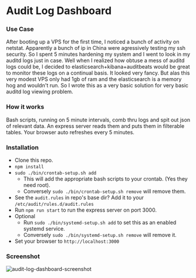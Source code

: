 # Audit Log Dashboard

### Use Case
After booting up a VPS for the first time, I noticed a bunch of activity on netstat. Apparently a bunch of ip in China were agressively testing my ssh security. So I spent 5 minutes hardening my system and I went to look in my auditd logs just in case. Well when I realized how obtuse a mess of auditd logs could be, I decided to elasticsearch+kibana+auditbeats would be great to monitor these logs on a continual basis. It looked very fancy. But alas this very modest VPS only had 1gb of ram and the elasticsearch is a memory hog and wouldn't run. So I wrote this as a very basic solution for very basic auditd log viewing problem.

### How it works
Bash scripts, running on 5 minute intervals, comb thru logs and spit out json of relevant data. An express server reads them and puts them in filterable tables. Your browser auto refreshes every 5 minutes.

### Installation
- Clone this repo.
- `npm install`
- `sudo ./bin/crontab-setup.sh add`
    - This will add the appropriate bash scripts to your crontab. (Yes they need root).
    - Conversely `sudo ./bin/crontab-setup.sh remove` will remove them.
- See the `audit.rules` in repo's base dir? Add it to your `/etc/audit/rules.d/audit.rules`
- Run `npm run start` to run the express server on port 3000.
- Optional
    - Run `sudo ./bin/systemd-setup.sh add` to set this as an enabled systemd service.
    - Conversely `sudo ./bin/systemd-setup.sh remove` will remove it.
- Set your browser to `http://localhost:3000`


### Screenshot
![audit-log-dashboard-screenshot](https://user-images.githubusercontent.com/43228593/80442437-bc73e900-88c1-11ea-8fc6-77e2596281c7.png)

